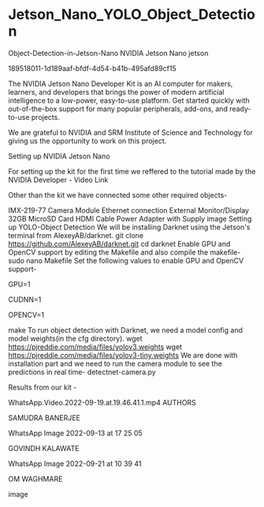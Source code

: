 # Jetson_Nano_YOLO_Object_Detection

Object-Detection-in-Jetson-Nano NVIDIA Jetson Nano jetson

189518011-1d189aaf-bfdf-4d54-b41b-495afd89cf15

The NVIDIA Jetson Nano Developer Kit is an AI computer for makers, learners, and developers that brings the power of modern artificial intelligence to a low-power, easy-to-use platform. Get started quickly with out-of-the-box support for many popular peripherals, add-ons, and ready-to-use projects.

We are grateful to NVIDIA and SRM Institute of Science and Technology for giving us the opportunity to work on this project.

Setting up NVIDIA Jetson Nano

For setting up the kit for the first time we reffered to the tutorial made by the NVIDIA Developer - Video Link

Other than the kit we have connected some other required objects-

IMX-219-77 Camera Module Ethernet connection External Monitor/Display 32GB MicroSD Card HDMI Cable Power Adapter with Supply image Setting up YOLO-Object Detection We will be installing Darknet using the Jetson's terminal from AlexeyAB/darknet. git clone https://github.com/AlexeyAB/darknet.git cd darknet Enable GPU and OpenCV support by editing the Makefile and also compile the makefile- sudo nano Makefile Set the following values to enable GPU and OpenCV support-

GPU=1

CUDNN=1

OPENCV=1

make To run object detection with Darknet, we need a model config and model weights(in the cfg directory). wget https://pjreddie.com/media/files/yolov3.weights wget https://pjreddie.com/media/files/yolov3-tiny.weights We are done with installation part and we need to run the camera module to see the predictions in real time- detectnet-camera.py

Results from our kit -

 WhatsApp.Video.2022-09-19.at.19.46.41.1.mp4 
AUTHORS

SAMUDRA BANERJEE

WhatsApp Image 2022-09-13 at 17 25 05

GOVINDH KALAWATE

WhatsApp Image 2022-09-21 at 10 39 41

OM WAGHMARE

image
